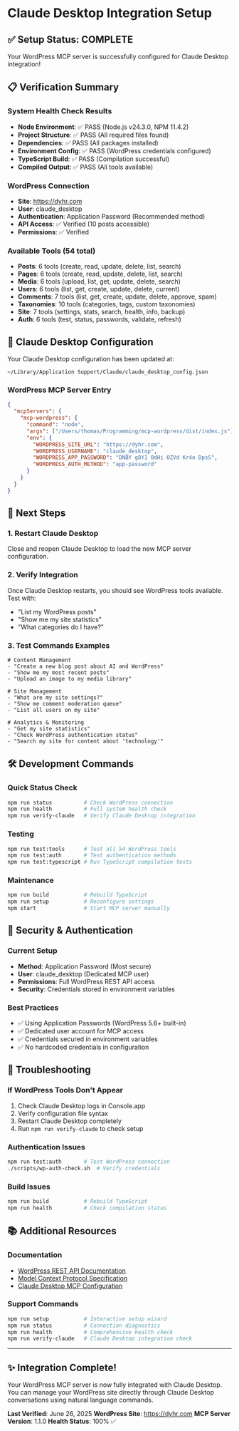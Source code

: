 # Claude Desktop Integration Setup

## ✅ Setup Status: COMPLETE

Your WordPress MCP server is successfully configured for Claude Desktop integration!

## 📋 Verification Summary

### System Health Check Results
- **Node Environment**: ✅ PASS (Node.js v24.3.0, NPM 11.4.2)
- **Project Structure**: ✅ PASS (All required files found)
- **Dependencies**: ✅ PASS (All packages installed)
- **Environment Config**: ✅ PASS (WordPress credentials configured)
- **TypeScript Build**: ✅ PASS (Compilation successful)
- **Compiled Output**: ✅ PASS (All tools available)

### WordPress Connection
- **Site**: https://dyhr.com
- **User**: claude_desktop
- **Authentication**: Application Password (Recommended method)
- **API Access**: ✅ Verified (10 posts accessible)
- **Permissions**: ✅ Verified

### Available Tools (54 total)
- **Posts**: 6 tools (create, read, update, delete, list, search)
- **Pages**: 6 tools (create, read, update, delete, list, search)
- **Media**: 6 tools (upload, list, get, update, delete, search)
- **Users**: 6 tools (list, get, create, update, delete, current)
- **Comments**: 7 tools (list, get, create, update, delete, approve, spam)
- **Taxonomies**: 10 tools (categories, tags, custom taxonomies)
- **Site**: 7 tools (settings, stats, search, health, info, backup)
- **Auth**: 6 tools (test, status, passwords, validate, refresh)

## 🔧 Claude Desktop Configuration

Your Claude Desktop configuration has been updated at:
```
~/Library/Application Support/Claude/claude_desktop_config.json
```

### WordPress MCP Server Entry
```json
{
  "mcpServers": {
    "mcp-wordpress": {
      "command": "node",
      "args": ["/Users/thomas/Programming/mcp-wordpress/dist/index.js"],
      "env": {
        "WORDPRESS_SITE_URL": "https://dyhr.com",
        "WORDPRESS_USERNAME": "claude_desktop",
        "WORDPRESS_APP_PASSWORD": "DNBY g8Y1 0dHi OZVd Kr4o DpsS",
        "WORDPRESS_AUTH_METHOD": "app-password"
      }
    }
  }
}
```

## 🚀 Next Steps

### 1. Restart Claude Desktop
Close and reopen Claude Desktop to load the new MCP server configuration.

### 2. Verify Integration
Once Claude Desktop restarts, you should see WordPress tools available. Test with:
- "List my WordPress posts"
- "Show me my site statistics"
- "What categories do I have?"

### 3. Test Commands Examples
```
# Content Management
- "Create a new blog post about AI and WordPress"
- "Show me my most recent posts"
- "Upload an image to my media library"

# Site Management
- "What are my site settings?"
- "Show me comment moderation queue"
- "List all users on my site"

# Analytics & Monitoring
- "Get my site statistics"
- "Check WordPress authentication status"
- "Search my site for content about 'technology'"
```

## 🛠️ Development Commands

### Quick Status Check
```bash
npm run status          # Check WordPress connection
npm run health          # Full system health check
npm run verify-claude   # Verify Claude Desktop integration
```

### Testing
```bash
npm run test:tools      # Test all 54 WordPress tools
npm run test:auth       # Test authentication methods
npm run test:typescript # Run TypeScript compilation tests
```

### Maintenance
```bash
npm run build           # Rebuild TypeScript
npm run setup           # Reconfigure settings
npm start               # Start MCP server manually
```

## 🔐 Security & Authentication

### Current Setup
- **Method**: Application Password (Most secure)
- **User**: claude_desktop (Dedicated MCP user)
- **Permissions**: Full WordPress REST API access
- **Security**: Credentials stored in environment variables

### Best Practices
- ✅ Using Application Passwords (WordPress 5.6+ built-in)
- ✅ Dedicated user account for MCP access
- ✅ Credentials secured in environment variables
- ✅ No hardcoded credentials in configuration

## 🐛 Troubleshooting

### If WordPress Tools Don't Appear
1. Check Claude Desktop logs in Console.app
2. Verify configuration file syntax
3. Restart Claude Desktop completely
4. Run `npm run verify-claude` to check setup

### Authentication Issues
```bash
npm run test:auth       # Test WordPress connection
./scripts/wp-auth-check.sh  # Verify credentials
```

### Build Issues
```bash
npm run build           # Rebuild TypeScript
npm run health          # Check compilation status
```

## 📚 Additional Resources

### Documentation
- [WordPress REST API Documentation](https://developer.wordpress.org/rest-api/)
- [Model Context Protocol Specification](https://modelcontextprotocol.io/)
- [Claude Desktop MCP Configuration](https://docs.anthropic.com/claude/docs/mcp)

### Support Commands
```bash
npm run setup           # Interactive setup wizard
npm run status          # Connection diagnostics
npm run health          # Comprehensive health check
npm run verify-claude   # Claude Desktop integration check
```

---

## ✨ Integration Complete!

Your WordPress MCP server is now fully integrated with Claude Desktop. You can manage your WordPress site directly through Claude Desktop conversations using natural language commands.

**Last Verified**: June 26, 2025
**WordPress Site**: https://dyhr.com
**MCP Server Version**: 1.1.0
**Health Status**: 100% ✅